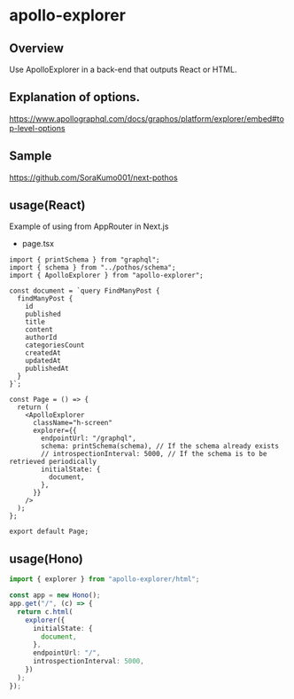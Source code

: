 # apollo-explorer

## Overview

Use ApolloExplorer in a back-end that outputs React or HTML.

## Explanation of options.

https://www.apollographql.com/docs/graphos/platform/explorer/embed#top-level-options

## Sample

https://github.com/SoraKumo001/next-pothos

## usage(React)

Example of using from AppRouter in Next.js

- page.tsx

```tsx
import { printSchema } from "graphql";
import { schema } from "../pothos/schema";
import { ApolloExplorer } from "apollo-explorer";

const document = `query FindManyPost {
  findManyPost {
    id
    published
    title
    content
    authorId
    categoriesCount
    createdAt
    updatedAt
    publishedAt
  }
}`;

const Page = () => {
  return (
    <ApolloExplorer
      className="h-screen"
      explorer={{
        endpointUrl: "/graphql",
        schema: printSchema(schema), // If the schema already exists
        // introspectionInterval: 5000, // If the schema is to be retrieved periodically
        initialState: {
          document,
        },
      }}
    />
  );
};

export default Page;
```

## usage(Hono)

```ts
import { explorer } from "apollo-explorer/html";

const app = new Hono();
app.get("/", (c) => {
  return c.html(
    explorer({
      initialState: {
        document,
      },
      endpointUrl: "/",
      introspectionInterval: 5000,
    })
  );
});
```

